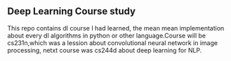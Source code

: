 ## Deep Learning Course study

This repo contains dl course I had learned, the mean mean implementation about every dl algorithms in python or other language.Course will be cs231n,which was a lession about convolutional neural network in image processing, netxt course was cs244d about deep learning for NLP.
